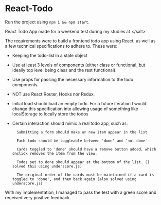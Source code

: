 # React-Todo
Run the project using `npm i && npm start`.

React Todo App made for a weekend test during my studies at &lt;/salt>

The requirements were to build a frontend todo app using React, as well as a few technical specifications to adhere to. These were:

* Keeping the todo-list in a state object
* Use at least 3 levels of components (either class or functional, but ideally top level being class and the rest functional).
* Use props for passing the necessary information to the todo components.
* NOT use React Router, Hooks nor Redux.
* Initial load should load an empty todo. For a future iteration I would change this specification into allowing usage of something like localStorage to locally store the todos
* Certain interaction should mimic a real todo app, such as:

		Submitting a form should make an new item appear in the list

		Each todo should be toggleable between 'done' and 'not done'

		Cards toggled to 'done' should have a remove button added, which onclick removes the item from the view.

		Todos set to done should appear at the bottom of the list. (I solved this using underscore.js)
		
		The original order of the cards must be maintained if a card is toggled to 'done', and then back again (also solved using underscore.js)
		
		
With my implementation, I managed to pass the test with a green score and received very positive feedback.
